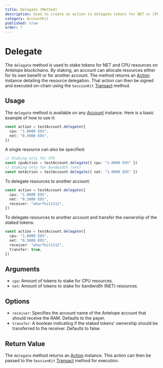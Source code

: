 ```yaml
---
title: Delegate (Method)
description: Used to create an action to delegate tokens for NET or CPU resources.
category: AccountKit
published: true
order: 7
---
```


# Delegate

The `delegate` method is used to stake tokens for NET and CPU resources on Antelope blockchains. By staking, an account can allocate resources either for its own benefit or for another account. The method returns an [Action](/docs/antelope/action) instance detailing the resource delegation. That action can then be signed and executed on-chain using the `SessionKit` [Transact](/docs/session-kit/transact) method.

## Usage

The `delegate` method is available on any [Account](/docs/account-kit/account) instance. Here is a basic example of how to use it:

```typescript
const action = testAccount.delegate({
  cpu: "1.0000 EOS",
  net: "0.5000 EOS",
})
```

A single resource can also be specified:

```typescript
// Staking only for CPU
const cpuAction = testAccount.delegate({ cpu: "1.0000 EOS" })
// Staking only for bandwidth (net)
const netAction = testAccount.delegate({ net: "1.0000 EOS" })
```

To delegate resources to another account:

```typescript
const action = testAccount.delegate({
  cpu: "1.0000 EOS",
  net: "0.5000 EOS",
  receiver: "wharfkit1112",
})
```

To delegate resources to another account and transfer the ownership of the staked tokens:

```typescript
const action = testAccount.delegate({
  cpu: "1.0000 EOS",
  net: "0.5000 EOS",
  receiver: "wharfkit1112",
  transfer: true,
})
```

## Arguments

- `cpu`: Amount of tokens to stake for CPU resources.
- `net`: Amount of tokens to stake for bandwidth (NET) resources.

## Options

- `receiver`: Specifies the account name of the Antelope account that should receive the RAM. Defaults to the payer.
- `transfer`: A boolean indicating if the staked tokens' ownership should be transferred to the receiver. Defaults to false.

## Return Value

The `delegate` method returns an [Action](/docs/antelope/action) instance. This action can then be passed to the `SessionKit` [Transact](/docs/session-kit/transact) method for execution.
